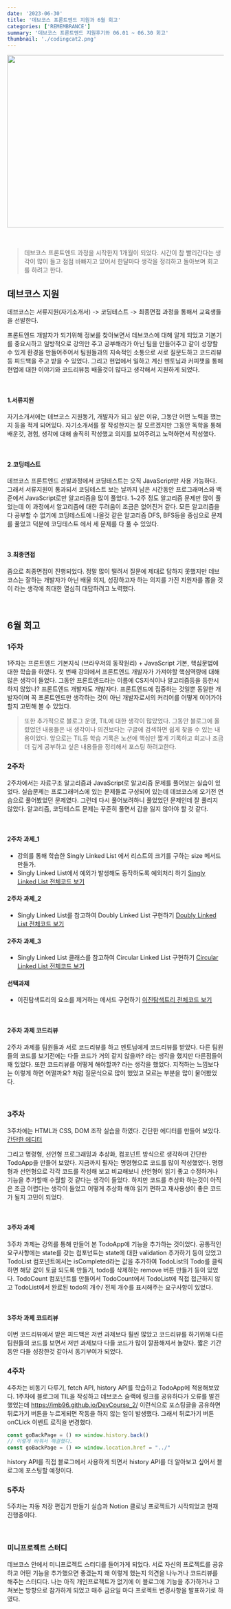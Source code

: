 ```yaml
---
date: '2023-06-30'
title: '데브코스 프론트엔드 지원과 6월 회고'
categories: ['REMEMBRANCE']
summary: '데브코스 프론트엔드 지원후기와 06.01 ~ 06.30 회고'
thumbnail: './codingcat2.png'
---
```

<img src="https://i.pinimg.com/originals/87/01/c8/8701c80b90e4eaa78c374a46b09230eb.png" width="700px" height="400px" />
<br>
<br>
<br>

> 데브코스 프론트엔드 과정을 시작한지 1개월이 되었다. 시간이 참 빨리간다는 생각이 많이 들고 점점 바빠지고 있어서 한달마다 생각을 정리하고 돌아보며 회고를 하려고 한다.

## 데브코스 지원
데브코스는 서류지원(자기소개서) -> 코딩테스트 -> 최종면접 과정을 통해서 교육생들을 선발한다.

프론트엔드 개발자가 되기위해 정보를 찾아보면서 데브코스에 대해 알게 되었고 기본기를 중요시하고 일방적으로 강의만 주고 공부해라가 아닌 팀을 만들어주고 같이 성장할 수 있게 환경을 만들어주어서 팀원들과의 지속적인 소통으로 서로 질문도하고 코드리뷰등 피드백을 주고 받을 수 있었다. 그리고 현업에서 일하고 계신 멘토님과 커피챗을 통해 현업에 대한 이야기와  코드리뷰등 배울것이 많다고 생각해서 지원하게 되었다.

<br>

#### 1.서류지원
자기소개서에는 데브코스 지원동기, 개발자가 되고 싶은 이유, 그동안 어떤 노력을 했는지 등을 적게 되어있다.
자기소개서를 잘 작성한지는 잘 모르겠지만 그동안 독학을 통해 배운것, 경험, 생각에 대해 솔직히 작성했고 의지를 보여주려고 노력하면서 작성했다.

<br>

#### 2.코딩테스트
데브코스 프론트엔드 선발과정에서 코딩테스트는 오직 JavaScript만 사용 가능하다. 그래서 서류지원이 통과되서 코딩테스트 보는 날까지 남은 시간동안 프로그래머스와 백준에서 JavaScript로만 알고리즘을 많이 풀었다. 1~2주 정도 알고리즘 문제만 많이 풀었는데 이 과정에서 알고리즘에 대한 두려움이 조금은 없어진거 같다. 모든 알고리즘을 다 공부할 수 없기에 코딩테스트에 나올것 같은 알고리즘 DFS, BFS등을 중심으로 문제를 풀었고 덕분에 코딩테스트 에서 세 문제를 다 풀 수 있었다.

<br>

#### 3.최종면접
줌으로 최종면접이 진행되었다. 정말 많이 떨려서 질문에 제대로 답하지 못했지만 데브코스는 잘하는 개발자가 아닌 배울 의지, 성장하고자 하는 의지를 가진 지원자를 뽑을 것이 라는 생각에 최대한 열심히 대답하려고 노력했다.

<br>

## 6월 회고
### 1주차
1주차는 프론트엔드 기본지식 (브라우저의 동작원리) + JavaScript 기본, 핵심문법에 대한 학습을 하였다. 첫 번째 강의에서 프론트엔드 개발자가 가져야할 핵심역량에 대해 많은 생각이 들었다. 그동안 프론트엔드라는 이름에 CS지식이나 알고리즘등을 등한시 하지 않았나? 프론트엔드 개발자도 개발자다. 프론트엔드에 집중하는 것일뿐 동일한 개발자이며 꼭 프론트엔드만 생각하는 것이 아닌 개발자로서의 커리어를 어떻게 이어가야 할지 고민해 볼 수 있었다.

> 또한 추가적으로 블로그 운영, TIL에 대한 생각이 많았었다. 그동안 블로그에 올렸었던 내용들은 내 생각이나 의견보다는 구글에 검색하면 쉽게 찾을 수 있는 내용이었다. 앞으로는 TIL등 학습 기록은 노션에 핵심만 짧게 기록하고 회고나 조금 더 깊게 공부하고 싶은 내용들을 정리해서 포스팅 하려고한다.

### 2주차
2주차에서는 자료구조 알고리즘과 JavaScript로 알고리즘 문제를 풀어보는 실습이 있었다. 실습문제는 프로그래머스에 있는 문제들로 구성되어 있는데 데브코스에 오기전 연습으로 풀어봤었던 문제였다. 그런데 다시 풀어보려하니 풀었었던 문제인데 잘 풀리지 않았다. 알고리즘, 코딩테스트 문제는 꾸준히 풀면서 감을 잃지 않아야 할 것 같다. 

<br>

#### 2주차 과제_1
- 강의를 통해 학습한 Singly Linked List 에서 리스트의 크기를 구하는 size 메서드 만들가.
- Singly Linked List에서 예외가 발생해도 동작하도록 예외처리 하기
[Singly Linked List 전체코드 보기](http://colorscripter.com/s/HH4NT6F)
#### 2주차 과제_2
- Singly Linked List를 참고하여 Doubly Linked List 구현하기
[Doubly Linked List 전체코드 보기](http://colorscripter.com/s/yFfyqGj)
#### 2주차 과제_3
- Singly Linked List 클래스를 참고하여 Circular Linked List 구현하기
[Circular Linked List 전체코드 보기](http://colorscripter.com/s/pMJDzc3)
#### 선택과제
- 이진탐색트리의 요소를 제거하는 메서드 구현하기
[이진탐색트리 전체코드 보기](http://colorscripter.com/s/Vf3BP4B)

<br>

#### 2주차 과제 코드리뷰
2주차 과제를 팀원들과 서로 코드리뷰를 하고 멘토님에게 코드리뷰를 받았다.
다른 팀원들의 코드를 보기전에는 다들 코드가 거의 같지 않을까? 라는 생각을 했지만 다른점들이 꽤 있었다. 또한 코드리뷰를 어떻게 해야할까? 라는 생각을 했었다. 지적하는 느낌보다는 이렇게 하면 어떨까요? 처럼 질문식으로 많이 했었고 모르는 부분을 많이 물어봤었다.

<br>

### 3주차
3주차에는 HTML과 CSS, DOM 조작 실습을 하였다. 간단한 에디터를 만들어 보았다.
[간단한 에디터](https://codepen.io/qlvcbvqv-the-scripter/pen/PoxPYaL)

그리고 명령형, 선언형 프로그래밍과 추상화, 컴포넌트 방식으로 생각하며 간단한 TodoApp을 만들어 보았다. 지금까지 필자는 명령형으로 코드를 많이 작성했었다. 명령형과 선언형으로 각각 코드를 작성해 보고 비교해보니 선언형이 읽기 좋고 수정하거나 기능을 추가할때 수월할 것 같다는 생각이 들었다. 하지만 코드를 추상화 하는것이 아직은 조금 어렵다는 생각이 들었고 어떻게 추상화 해야 읽기 편하고 재사용성이 좋은 코드가 될지 고민이 되었다.

<br>

#### 3주차 과제
3주차 과제는 강의를 통해 만들어 본 TodoApp에 기능을 추가하는 것이었다. 공통적인 요구사항에는 state를 갖는 컴포넌트는 state에 대한 validation 추가하기 등이 있었고
TodoList 컴포넌트에서는 isCompleted라는 값을 추가하여 TodoList의 Todo를 클릭하면 해당 값이 토글 되도록 만들기, todo를 삭제하는 remove 버튼 만들기 등이 있었다.
TodoCount 컴포넌트를 만들어서 TodoCount에서 TodoList에 직접 접근하지 않고 TodoList에서 완료된 todo의 개수/ 전체 개수를 표시해주는 요구사항이 있었다.

<br>

#### 3주차 과제 코드리뷰
이번 코드리뷰에서 받은 피드백은 저번 과제보다 훨씬 많았고 코드리뷰를 하기위해 다른 팀원들의 코드를 보면서 저번 과제보다 다들 코드가 많이 깔끔해져서 놀랐다. 짧은 기간동안 다들 성장한것 같아서 동기부여가 되었다.

### 4주차
4주차는 비동기 다루기, fetch API, history API를 학습하고 TodoApp에 적용해보았다.
1주차에 블로그에 TIL을 작성하고 데브코스 슬랙에 링크를 공유하다가 오류를 발견했었는데 https://imb96.github.io/DevCourse_2/ 이런식으로 포스팅글을 공유하면 뒤로가기 버튼을 누르게되면 작동을 하지 않는 일이 발생했다. 그래서 뒤로가기 버튼 onCLick 이벤트 로직을 변경했다.
```js
const goBackPage = () => window.history.back()
// 이렇게 바꿔서 해결했다.
const goBackPage = () => window.location.href = "../"
```
history API를 직접 블로그에서 사용하게 되면서 history API를 더 알아보고 싶어서 블로그에 포스팅할 예정이다.

### 5주차
5주차는 자동 저장 편집기 만들기 실습과 Notion 클로닝 프로젝트가 시작되었고 현재 진행중이다.

<br>

### 미니프로젝트 스터디
데브코스 안에서 미니프로젝트 스터디를 들어가게 되었다. 서로 자신의 프로젝트를 공유하고 어떤 기능을 추가했으면 좋겠는지 왜 이렇게 했는지 의견을 나누거나 코드리뷰를 해주는 스터디다. 나는 아직 개인프로젝트가 없기에 이 블로그에 기능을 추가하거나 고쳐보는 방향으로 참가하게 되었고 매주 금요일 마다 프로젝트 변경사항을 발표하기로 하였다.
